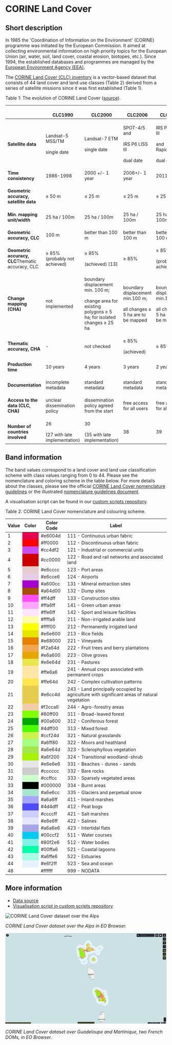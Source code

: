 # CORINE Land Cover

## Short description

In 1985 the 'Coordination of Information on the Environment' (CORINE) programme was initiated by the European Commission. It aimed at collecting environmental information on high priority topics for the European Union (air, water, soil, land cover, coastal erosion, biotopes, etc.). Since 1994, the established databases and programmes are managed by the [European Environment Agency (EEA)](https://www.eea.europa.eu/).

The [CORINE Land Cover (CLC) inventory](https://land.copernicus.eu/pan-european/corine-land-cover) is a vector-based dataset that consists of 44 land cover and land use classes (Table 2) derived from a series of satellite missions since it was first established (Table 1).

Table 1: The evolution of CORINE Land Cover ([source](https://land.copernicus.eu/pan-european/corine-land-cover)).

<table>
<thead>
  <tr>
    <th></th>
    <th> <br>CLC1990 </th>
    <th> <br>CLC2000 </th>
    <th> <br>CLC2006 </th>
    <th> <br>CLC2012 </th>
    <th> <br>CLC2018 </th>
  </tr>
</thead>
<tbody>
  <tr>
    <td> <br><span style="font-weight:bold">Satellite data</span> </td>
    <td> <br>Landsat-5 MSS/TM<br> <br>single date </td>
    <td> <br>Landsat-7 ETM<br> <br>single date </td>
    <td> <br>SPOT-4/5 and<br> <br>IRS P6 LISS III<br> <br>dual date </td>
    <td > <br>IRS P6 LISS III<br> <br>and RapidEye<br> <br>dual date </td>
    <td > <br>Sentinel-2 and Landsat-8 for gap filling </td>
  </tr>
  <tr>
    <td> <br><span style="font-weight:bold">Time consistency</span></td>
    <td > <br>1986-1998 </td>
    <td > <br>2000 +/- 1 year </td>
    <td > <br>2006+/- 1 year </td>
    <td > <br>2011-2012 </td>
    <td > <br>2017-2018 </td>
  </tr>
  <tr>
    <td> <br><span style="font-weight:bold">Geometric accuracy, satellite data</span> </td>
    <td > <br>≤ 50 m </td>
    <td > <br>≤ 25 m </td>
    <td > <br>≤ 25 m </td>
    <td > <br>≤ 25 m </td>
    <td > <br>≤ 10 m (Sentinel-2) </td>
  </tr>
  <tr>
    <td> <br><span style="font-weight:bold">Min. mapping unit/width</span></td>
    <td > <br>25 ha / 100m </td>
    <td > <br>25 ha / 100m </td>
    <td > <br>25 ha / 100m </td>
    <td > <br>25 ha / 100m </td>
    <td > <br>25 ha / 100 m </td>
  </tr>
  <tr>
    <td> <br><span style="font-weight:bold">Geometric accuracy, CLC</span> </td>
    <td > <br>100 m </td>
    <td > <br>better than 100 m </td>
    <td > <br>better than 100 m </td>
    <td > <br>better than 100 m </td>
    <td > <br>better than 100 m </td>
  </tr>
  <tr>
    <td> <br><span style="font-weight:bold">Geometric accuracy, CLC</span>Thematic accuracy, CLC </td>
    <td > <br>≥ 85% (probably not achieved) </td>
    <td > <br>≥ 85%<br> <br>(achieved) [13] </td>
    <td > <br>≥ 85% </td>
    <td > <br>≥ 85%<br> <br>(probably achieved) </td>
    <td > <br>≥ 85%<br> <br>  </td>
  </tr>
  <tr>
    <td> <br><span style="font-weight:bold">Change mapping (CHA)</span> </td>
    <td > <br>not implemented </td>
    <td > <br>boundary displacement min. 100 m;<br> <br>change area for existing polygons ≥ 5 ha; for isolated changes ≥ 25 ha </td>
    <td > <br>boundary displacement min.100 m;<br> <br>all changes ≥ 5 ha are to be mapped </td>
    <td > <br>boundary displacement min.100 m;<br> <br>all changes ≥ 5 ha are to be mapped </td>
    <td > <br>boundary displacement min.100 m;<br> <br>all changes ≥ 5 ha are to be mapped </td>
  </tr>
  <tr>
    <td> <br><span style="font-weight:bold">Thematic accuracy, CHA </span></td>
    <td > <br>- </td>
    <td > <br>not checked </td>
    <td > <br>≥ 85%<br> <br>(achieved) </td>
    <td > <br>≥ 85% </td>
    <td > <br>≥ 85% </td>
  </tr>
  <tr>
    <td> <br><span style="font-weight:bold">Production time</span> </td>
    <td > <br>10 years </td>
    <td > <br>4 years </td>
    <td > <br>3 years </td>
    <td > <br>2 years </td>
    <td > <br>1.5 years </td>
  </tr>
  <tr>
    <td> <br><span style="font-weight:bold">Documentation</span> </td>
    <td > <br>incomplete metadata </td>
    <td > <br>standard metadata </td>
    <td > <br>standard metadata </td>
    <td > <br>standard metadata </td>
    <td > <br>standard metadata </td>
  </tr>
  <tr>
    <td> <br><span style="font-weight:bold">Access to the data (CLC, CHA)</span> </td>
    <td > <br>unclear dissemination policy </td>
    <td > <br>dissemination policy agreed from the start </td>
    <td > <br>free access for all users </td>
    <td > <br>free access for all users </td>
    <td > <br>free access for all users </td>
  </tr>
  <tr>
    <td> <br><span style="font-weight:bold">Number of countries involved</span> </td>
    <td > <br>26<br> <br>(27 with late implementation) </td>
    <td > <br>30<br> <br>(35 with late implementation) </td>
    <td > <br>38 </td>
    <td > <br>39 </td>
    <td > <br>39 </td>
  </tr>
</tbody>
</table>

## Band information

The band values correspond to a land cover and land use classification scheme with class values ranging from 0 to 44. Please see the nomenclature and coloring scheme in the table below. For more details about the classes, please see the official [CORINE Land Cover nomenclature guidelines](https://land.copernicus.eu/user-corner/technical-library/corine-land-cover-nomenclature-guidelines/html/index.html) or the illustrated [nomenclature guidelines document](https://land.copernicus.eu/user-corner/technical-library/corine-land-cover-nomenclature-guidelines/docs/pdf/CLC2018_Nomenclature_illustrated_guide_20190510.pdf).

A visualisation script can be found in our [custom scripts repository](https://custom-scripts.sentinel-hub.com/copernicus_services/corine_land_cover/).

Table 2: CORINE Land Cover nomenclature and colouring scheme.

<table>
  <thead>
    <tr>
      <th>Value</th>
      <th>Color</th>
      <th>Color Code</th>
      <th>Label</th>
    </tr>
  </thead>
  <tbody>
    <tr>
      <td>1</td>
      <td bgcolor="#e6004d"></td>
      <td>#e6004d</td>
      <td>111 - Continuous urban fabric</td>
    </tr>
    <tr>
      <td>2</td>
      <td bgcolor="#ff0000"></td>
      <td>#ff0000</td>
      <td>112 - Discontinuous urban fabric</td>
    </tr>
    <tr>
      <td>3</td>
      <td bgcolor="#cc4df2"></td>
      <td>#cc4df2</td>
      <td>121 - Industrial or commercial units</td>
    </tr>
    <tr>
      <td>4</td>
      <td bgcolor="#cc0000"></td>
      <td>#cc0000</td>
      <td>122 - Road and rail networks and associated land</td>
    </tr>
    <tr>
      <td>5</td>
      <td bgcolor="#e6cccc"></td>
      <td>#e6cccc</td>
      <td>123 - Port areas</td>
    </tr>
    <tr>
      <td>6</td>
      <td bgcolor="#e6cce6"></td>
      <td>#e6cce6</td>
      <td>124 - Airports</td>
    </tr>
    <tr>
      <td>7</td>
      <td bgcolor="#a600cc"></td>
      <td>#a600cc</td>
      <td>131 - Mineral extraction sites</td>
    </tr>
    <tr>
      <td>8</td>
      <td bgcolor="#a64d00"></td>
      <td>#a64d00</td>
      <td>132 - Dump sites</td>
    </tr>
    <tr>
      <td>9</td>
      <td bgcolor="#ff4dff"></td>
      <td>#ff4dff</td>
      <td>133 - Construction sites</td>
    </tr>
    <tr>
      <td>10</td>
      <td bgcolor="#ffa6ff"></td>
      <td>#ffa6ff</td>
      <td>141 - Green urban areas</td>
    </tr>
    <tr>
      <td>11</td>
      <td bgcolor="#ffe6ff"></td>
      <td>#ffe6ff</td>
      <td>142 - Sport and leisure facilities</td>
    </tr>
    <tr>
      <td>12</td>
      <td bgcolor="#ffffa8"></td>
      <td>#ffffa8</td>
      <td>211 - Non-irrigated arable land</td>
    </tr>
    <tr>
      <td>13</td>
      <td bgcolor="#ffff00"></td>
      <td>#ffff00</td>
      <td>212 - Permanently irrigated land</td>
    </tr>
    <tr>
      <td>14</td>
      <td bgcolor="#e6e600"></td>
      <td>#e6e600</td>
      <td>213 - Rice fields</td>
    </tr>
    <tr>
      <td>15</td>
      <td bgcolor="#e68000"></td>
      <td>#e68000</td>
      <td>221 - Vineyards</td>
    </tr>
    <tr>
      <td>16</td>
      <td bgcolor="#f2a64d"></td>
      <td>#f2a64d</td>
      <td>222 - Fruit trees and berry plantations</td>
    </tr>
    <tr>
      <td>17</td>
      <td bgcolor="#e6a600"></td>
      <td>#e6a600</td>
      <td>223 - Olive groves</td>
    </tr>
    <tr>
      <td>18</td>
      <td bgcolor="#e6e64d"></td>
      <td>#e6e64d</td>
      <td>231 - Pastures</td>
    </tr>
    <tr>
      <td>19</td>
      <td bgcolor="#ffe6a6"></td>
      <td>#ffe6a6</td>
      <td>241 - Annual crops associated with permanent crops</td>
    </tr>
    <tr>
      <td>20</td>
      <td bgcolor="#ffe64d"></td>
      <td>#ffe64d</td>
      <td>242 - Complex cultivation patterns</td>
    </tr>
    <tr>
      <td>21</td>
      <td bgcolor="#e6cc4d"></td>
      <td>#e6cc4d</td>
      <td>243 - Land principally occupied by agriculture with significant areas of natural vegetation</td>
    </tr>
    <tr>
      <td>22</td>
      <td bgcolor="#f2cca6"></td>
      <td>#f2cca6</td>
      <td>244 - Agro-forestry areas</td>
    </tr>
    <tr>
      <td>23</td>
      <td bgcolor="#80ff00"></td>
      <td>#80ff00</td>
      <td>311 - Broad-leaved forest</td>
    </tr>
    <tr>
      <td>24</td>
      <td bgcolor="#00a600"></td>
      <td>#00a600</td>
      <td>312 - Coniferous forest</td>
    </tr>
    <tr>
      <td>25</td>
      <td bgcolor="#4dff00"></td>
      <td>#4dff00</td>
      <td>313 - Mixed forest</td>
    </tr>
    <tr>
      <td>26</td>
      <td bgcolor="#ccf24d"></td>
      <td>#ccf24d</td>
      <td>321 - Natural grasslands</td>
    </tr>
    <tr>
      <td>27</td>
      <td bgcolor="#a6ff80"></td>
      <td>#a6ff80</td>
      <td>322 - Moors and heathland</td>
    </tr>
    <tr>
      <td>28</td>
      <td bgcolor="#a6e64d"></td>
      <td>#a6e64d</td>
      <td>323 - Sclerophyllous vegetation</td>
    </tr>
    <tr>
      <td>29</td>
      <td bgcolor="#a6f200"></td>
      <td>#a6f200</td>
      <td>324 - Transitional woodland-shrub</td>
    </tr>
    <tr>
      <td>30</td>
      <td bgcolor="#e6e6e6"></td>
      <td>#e6e6e6</td>
      <td>331 - Beaches - dunes - sands</td>
    </tr>
    <tr>
      <td>31</td>
      <td bgcolor="#cccccc"></td>
      <td>#cccccc</td>
      <td>332 - Bare rocks</td>
    </tr>
    <tr>
      <td>32</td>
      <td bgcolor="#ccffcc"></td>
      <td>#ccffcc</td>
      <td>333 - Sparsely vegetated areas</td>
    </tr>
    <tr>
      <td>33</td>
      <td bgcolor="#000000"></td>
      <td>#000000</td>
      <td>334 - Burnt areas</td>
    </tr>
    <tr>
      <td>34</td>
      <td bgcolor="#a6e6cc"></td>
      <td>#a6e6cc</td>
      <td>335 - Glaciers and perpetual snow</td>
    </tr>
    <tr>
      <td>35</td>
      <td bgcolor="#a6a6ff"></td>
      <td>#a6a6ff</td>
      <td>411 - Inland marshes</td>
    </tr>
    <tr>
      <td>36</td>
      <td bgcolor="#4d4dff"></td>
      <td>#4d4dff</td>
      <td>412 - Peat bogs</td>
    </tr>
    <tr>
      <td>37</td>
      <td bgcolor="#ccccff"></td>
      <td>#ccccff</td>
      <td>421 - Salt marshes</td>
    </tr>
    <tr>
      <td>38</td>
      <td bgcolor="#e6e6ff"></td>
      <td>#e6e6ff</td>
      <td>422 - Salines</td>
    </tr>
    <tr>
      <td>39</td>
      <td bgcolor="#a6a6e6"></td>
      <td>#a6a6e6</td>
      <td>423 - Intertidal flats</td>
    </tr>
    <tr>
      <td>40</td>
      <td bgcolor="#00ccf2"></td>
      <td>#00ccf2</td>
      <td>511 - Water courses</td>
    </tr>
    <tr>
      <td>41</td>
      <td bgcolor="#80f2e6"></td>
      <td>#80f2e6</td>
      <td>512 - Water bodies</td>
    </tr>
    <tr>
      <td>42</td>
      <td bgcolor="#00ffa6"></td>
      <td>#00ffa6</td>
      <td>521 - Coastal lagoons</td>
    </tr>
    <tr>
      <td>43</td>
      <td bgcolor="#a6ffe6"></td>
      <td>#a6ffe6</td>
      <td>522 - Estuaries</td>
    </tr>
    <tr>
      <td>44</td>
      <td bgcolor="#e6f2ff"></td>
      <td>#e6f2ff</td>
      <td>523 - Sea and ocean</td>
    </tr>
    <tr>
      <td>48</td>
      <td bgcolor="#ffffff"></td>
      <td>#ffffff</td>
      <td>999 - NODATA</td>
    </tr>
  </tbody>
</table>

## More information

- [Data source](https://land.copernicus.eu/pan-european/corine-land-cover)
- [Visualisation script in custom scripts repository](https://custom-scripts.sentinel-hub.com/copernicus_services/corine_land_cover/)

![CORINE Land Cover dataset over the Alps](image_alps.png)

*CORINE Land Cover dataset over the Alps in EO Browser.*

![CORINE Land Cover dataset over Guadeloupe and Martinique](image_fdoms.png)

*CORINE Land Cover dataset over Guadeloupe and Martinique, two French DOMs, in EO Browser.*
